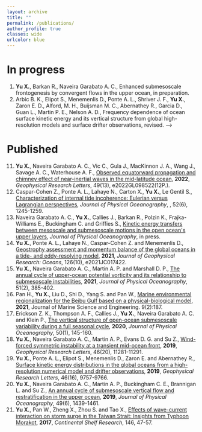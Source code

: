 ```yaml
---
layout: archive
title: ""
permalink: /publications/
author_profile: true
classes: wide
urlcolor: blue
---
```


In progress
======

1. **Yu X.**, Barkan R., Naveira Garabato A. C., Enhanced submesoscale frontogenesis by convergent flows in the upper ocean, in preparation.
2. Arbic B. K., Elipot S., Menemenlis D., Ponte A. L., Shriver J. F., **Yu X.**, Zaron E. D., Alford, M. H., Buijsman M. C., Abernathey R., Garcia D., Guan L., Martin P. E., Nelson A. D., Frequency dependence of ocean surface kinetic energy and its vertical structure from global high-resolution models and surface drifter observations, revised. 
-->



Published
======
11. **Yu X.**, Naveira Garabato A. C., Vic C., Gula J., MacKinnon J. A., Wang J., Savage A. C., Waterhouse A. F., [Observed equatorward propagation and chimney effect of near-inertial waves in the mid-latitude ocean](https://doi.org/10.1029/2022GL098522), **2022**, *Geophysical Research Letters*, 49(13), e2022GL098522(12P.). 
10. Caspar-Cohen Z., Ponte A. L., Lahaye N., Carton X., **Yu X.**, Le Gentil S., [Characterization of internal tide incoherence: Eulerian versus Lagrangian perspectives](https://doi.org/10.1175/JPO-D-21-0088.1), *Journal of Physical Oceanography*, , 52(6), 1245-1259.
9. Naveira Garabato A. C., **Yu X.**, Callies J., Barkan R., Polzin K., Frajka-Williams E., Buckingham C. and Griffies S., [Kinetic energy transfers between mesoscale and submesoscale motions in the open ocean's upper layers](https://doi.org/10.1175/JPO-D-21-0099.1), *Journal of Physical Oceanography*, in press.
8. **Yu X.**, Ponte A. L., Lahaye N., Caspar-Cohen Z. and Menemenlis D., [Geostrophy assessment and momentum balance of the global oceans in a tide- and eddy-resolving model](https://doi.org/10.1029/2021JC017422), **2021**, *Journal of Geophysical Research: Oceans*, 126(10), e2021JC017422. 
7. **Yu X.**, Naveira Garabato A. C., Martin A. P. and Marshall D. P., [The annual cycle of upper-ocean potential vorticity and its relationship to submesoscale instabilities](https://doi.org/10.1175/JPO-D-20-0099.1), **2021**, *Journal of Physical Oceanography*, 51(2), 385-402. 
6. Pan H., **Yu X.**, Liu D., Shi D., Yang S. and Pan W., [Marine environmental regionalization for the Beibu Gulf based on a physical-biological model](https://doi.org/10.3390/jmse9020187), **2021**, Journal of Marine Science and Engineering. 9(2):187. 
5. Erickson Z. K., Thompson A. F., Callies J., **Yu X.**, Naveira Garabato A. C. and Klein P., [The vertical structure of open-ocean submesoscale variability during a full seasonal cycle](https://doi.org/10.1175/JPO-D-19-0030.1), **2020**, *Journal of Physical Oceanography*, 50(1), 145-160.
4. **Yu X.**, Naveira Garabato A. C., Martin A. P., Evans D. G. and Su Z., [Wind-forced symmetric instability at a transient mid-ocean front](https://doi.org/10.1029/2019GL084309), **2019**, *Geophysical Research Letters*, 46(20), 11281-11291. 
3. **Yu X.**, Ponte A. L., Elipot S., Menemenlis D., Zaron E. and Abernathey R., [Surface kinetic energy distributions in the global oceans from a high-resolution numerical model and drifter observations](https://doi.org/10.1029/2019GL083074), **2019**, *Geophysical Research Letters*, 46(16), 9757-9766.
2. **Yu X.**, Naveira Garabato A. C., Martin A. P., Buckingham C. E., Brannigan L. and Su Z., [An annual cycle of submesoscale vertical flow and restratification in the upper ocean](https://doi.org/10.1175/JPO-D-18-0253.1), **2019**, *Journal of Physical Oceanography*, 49(6), 1439-1461. 
1. **Yu X.**, Pan W., Zheng X., Zhou S. and Tao X., [Effects of wave-current interaction on storm surge in the Taiwan Strait: Insights from Typhoon Morakot](https://doi.org/10.1016/j.csr.2017.08.009), **2017**, *Continental Shelf Research*, 146, 47-57. 



